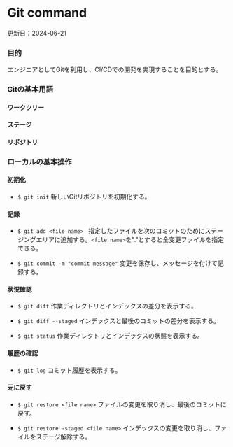 # Git command
更新日：2024-06-21

### 目的
エンジニアとしてGitを利用し、CI/CDでの開発を実現することを目的とする。

### Gitの基本用語
 #### ワークツリー
 #### ステージ
 #### リポジトリ

### ローカルの基本操作
 #### 初期化
 - ```$ git init```
 新しいGitリポジトリを初期化する。

 #### 記録
 - ```$ git add <file name> ```
    指定したファイルを次のコミットのためにステージングエリアに追加する。```<file name>```を"."とすると全変更ファイルを指定できる。

 - ```$ git commit -m "commit message"```
変更を保存し、メッセージを付けて記録する。

 #### 状況確認
 - ```$ git diff```
 作業ディレクトリとインデックスの差分を表示する。

 - ```$ git diff --staged```
 インデックスと最後のコミットの差分を表示する。

 - ```$ git status```
 作業ディレクトリとインデックスの状態を表示する。

 #### 履歴の確認
 - ```$ git log```
 コミット履歴を表示する。

 #### 元に戻す
 - ```$ git restore <file name>```
 ファイルの変更を取り消し、最後のコミットに戻す。

 - ```$ git restore -staged <file name>```
 インデックスの変更を取り消し、ファイルをステージ解除する。